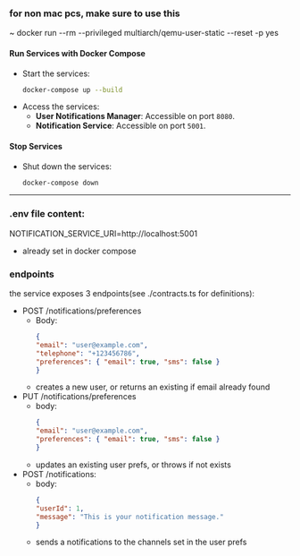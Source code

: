 ### for non mac pcs, make sure to use this
~ docker run --rm --privileged multiarch/qemu-user-static --reset -p yes

#### **Run Services with Docker Compose**
- Start the services:
  ```bash
  docker-compose up --build
  ```
- Access the services:
    - **User Notifications Manager**: Accessible on port `8080`.
    - **Notification Service**: Accessible on port `5001`.

#### **Stop Services**
- Shut down the services:
  ```bash
  docker-compose down
  ```

---

### .env file content:
NOTIFICATION_SERVICE_URI=http://localhost:5001
* already set in docker compose


### endpoints
the service exposes 3 endpoints(see ./contracts.ts for definitions):
- POST /notifications/preferences 
  - Body:     
    ```json
    {
    "email": "user@example.com",
    "telephone": "+123456786",
    "preferences": { "email": true, "sms": false }
    }
     ```
  - creates a new user, or returns an existing if email already found
- PUT /notifications/preferences
  - body: 
       ```json
     {
       "email": "user@example.com",
       "preferences": { "email": true, "sms": false }
     }
     ```
  - updates an existing user prefs, or throws if not exists
- POST /notifications:
  - body: 
       ```json
     {
       "userId": 1,
       "message": "This is your notification message."
     }
     ```
  - sends a notifications to the channels set in the user prefs

